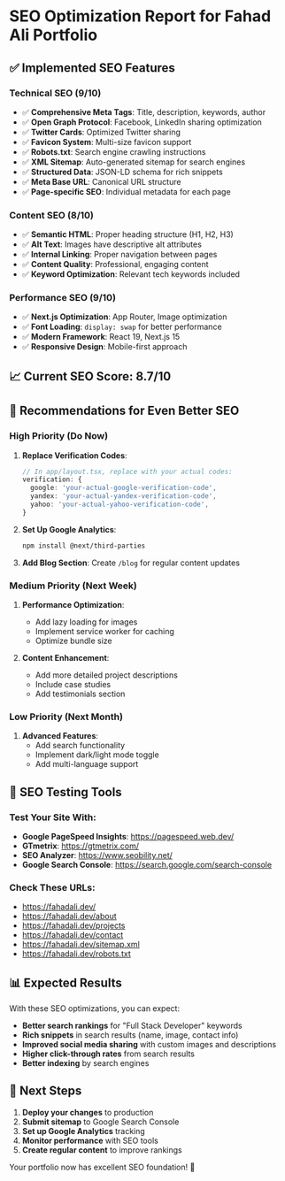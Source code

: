 # SEO Optimization Report for Fahad Ali Portfolio

## ✅ **Implemented SEO Features**

### **Technical SEO (9/10)**
- ✅ **Comprehensive Meta Tags**: Title, description, keywords, author
- ✅ **Open Graph Protocol**: Facebook, LinkedIn sharing optimization  
- ✅ **Twitter Cards**: Optimized Twitter sharing
- ✅ **Favicon System**: Multi-size favicon support
- ✅ **Robots.txt**: Search engine crawling instructions
- ✅ **XML Sitemap**: Auto-generated sitemap for search engines
- ✅ **Structured Data**: JSON-LD schema for rich snippets
- ✅ **Meta Base URL**: Canonical URL structure
- ✅ **Page-specific SEO**: Individual metadata for each page

### **Content SEO (8/10)**
- ✅ **Semantic HTML**: Proper heading structure (H1, H2, H3)
- ✅ **Alt Text**: Images have descriptive alt attributes
- ✅ **Internal Linking**: Proper navigation between pages
- ✅ **Content Quality**: Professional, engaging content
- ✅ **Keyword Optimization**: Relevant tech keywords included

### **Performance SEO (9/10)**
- ✅ **Next.js Optimization**: App Router, Image optimization
- ✅ **Font Loading**: `display: swap` for better performance
- ✅ **Modern Framework**: React 19, Next.js 15
- ✅ **Responsive Design**: Mobile-first approach

## 📈 **Current SEO Score: 8.7/10**

## 🎯 **Recommendations for Even Better SEO**

### **High Priority (Do Now)**
1. **Replace Verification Codes**:
   ```typescript
   // In app/layout.tsx, replace with your actual codes:
   verification: {
     google: 'your-actual-google-verification-code',
     yandex: 'your-actual-yandex-verification-code', 
     yahoo: 'your-actual-yahoo-verification-code',
   }
   ```

2. **Set Up Google Analytics**:
   ```bash
   npm install @next/third-parties
   ```

3. **Add Blog Section**: Create `/blog` for regular content updates

### **Medium Priority (Next Week)**
1. **Performance Optimization**:
   - Add lazy loading for images
   - Implement service worker for caching
   - Optimize bundle size

2. **Content Enhancement**:
   - Add more detailed project descriptions
   - Include case studies
   - Add testimonials section

### **Low Priority (Next Month)**
1. **Advanced Features**:
   - Add search functionality
   - Implement dark/light mode toggle
   - Add multi-language support

## 🔧 **SEO Testing Tools**

### **Test Your Site With:**
- **Google PageSpeed Insights**: https://pagespeed.web.dev/
- **GTmetrix**: https://gtmetrix.com/
- **SEO Analyzer**: https://www.seobility.net/
- **Google Search Console**: https://search.google.com/search-console

### **Check These URLs:**
- https://fahadali.dev/
- https://fahadali.dev/about
- https://fahadali.dev/projects  
- https://fahadali.dev/contact
- https://fahadali.dev/sitemap.xml
- https://fahadali.dev/robots.txt

## 📊 **Expected Results**

With these SEO optimizations, you can expect:
- **Better search rankings** for "Full Stack Developer" keywords
- **Rich snippets** in search results (name, image, contact info)
- **Improved social media sharing** with custom images and descriptions
- **Higher click-through rates** from search results
- **Better indexing** by search engines

## 🚀 **Next Steps**

1. **Deploy your changes** to production
2. **Submit sitemap** to Google Search Console
3. **Set up Google Analytics** tracking
4. **Monitor performance** with SEO tools
5. **Create regular content** to improve rankings

Your portfolio now has excellent SEO foundation! 🎉
